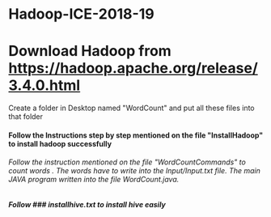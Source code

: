 # Hadoop-ICE-2018-19
# Download Hadoop from https://hadoop.apache.org/release/3.4.0.html
Create a folder in Desktop named "WordCount" and put all these files into that folder
#### Follow the Instructions step by step mentioned on the file "InstallHadoop" to install hadoop successfully
###### Follow the instruction mentioned on the file "WordCountCommands" to count words . The words have to write into the Input/Input.txt file. The main JAVA program written into the file WordCount.java.

##### Follow ### installhive.txt  to install hive easily
